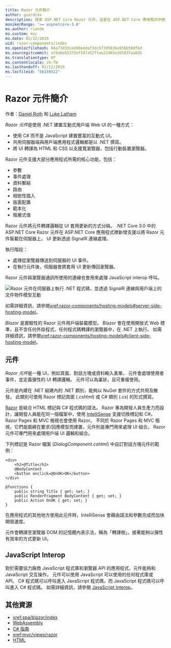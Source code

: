 ```yaml
---
title: Razor 元件簡介
author: guardrex
description: 探索 ASP.NET Core Razor 元件，這是在 ASP.NET Core 應用程式中使用 .NET 建置互動式用戶端 Web UI 的方式。
monikerRange: '>= aspnetcore-3.0'
ms.author: riande
ms.custom: mvc
ms.date: 02/12/2019
uid: razor-components/index
ms.openlocfilehash: 04a73d33cee0deedaf3dc97395836a936b580fbd
ms.sourcegitcommit: af8a6eb5375ef547a52ffae22465e265837aa82b
ms.translationtype: HT
ms.contentlocale: zh-TW
ms.lasthandoff: 02/12/2019
ms.locfileid: "56159522"
---
```

# <a name="introduction-to-razor-components"></a>Razor 元件簡介

作者：[Daniel Roth](https://github.com/danroth27) 和 [Luke Latham](https://github.com/guardrex)

*Razor 元件*是使用 .NET 建置互動式用戶端 Web UI 的一種方式：

* 使用 C# 而不是 JavaScript 建置豐富的互動式 UI。
* 共用伺服器端與用戶端應用程式邏輯都是以 .NET 撰寫。
* 將 UI 轉譯為 HTML 和 CSS 以支援寬瀏覽器，包括行動裝置瀏覽器。

Razor 元件支援大部分應用程式所需的核心功能，包括：

* 參數
* 事件處理
* 資料繫結
* 路由
* 相依性插入
* 版面配置
* 範本化
* 階層式值

Razor 元件將元件轉譯邏輯從 UI 套用更新的方式分隔。 .NET Core 3.0 中的 ASP.NET Core Razor 元件在 ASP.NET Core 應用程式裡新增支援以將 Razor 元件裝載在伺服器上。 UI 更新透過 SignalR 連線處理。

執行階段：

* 處理從瀏覽器傳送到伺服器的 UI 事件。
* 在執行元件後，伺服器會將套用 UI 更新傳回瀏覽器。

Razor 元件與瀏覽器通訊所使用的連線也會用來處理 JavaScript interop 呼叫。

![Razor 元件在伺服器上執行 .NET 程式碼，並透過 SignalR 連線與用戶端上的文件物件模型互動](index/_static/aspnet-core-razor-components.png)

如需詳細資訊，請參閱<xref:razor-components/hosting-models#server-side-hosting-model>。

*Blazor* 是實驗性的 Razor 元件用戶端裝載模型。 Blazor 會在使用開放式 Web 標準，且不含任何外掛程式、任何程式碼轉譯的瀏覽器中，在 .NET 上執行。 如需詳細資訊，請參閱<xref:razor-components/hosting-models#client-side-hosting-model>。

## <a name="components"></a>元件

*Razor 元件*是一種 UI，例如頁面、對話方塊或資料輸入表單。 元件會處理使用者事件，並定義彈性的 UI 轉譯邏輯。 元件可以為巢狀，且可重複使用。

元件是內建在 .NET 組建內的 .NET 類別，能夠以 NuGet 套件的方式共用及散發。 此類別可使用 Razor 標記頁面 (*.cshtml*) 或 C# 類別 (*.cs*) 的形式撰寫。

[Razor](xref:mvc/views/razor) 是結合 HTML 標記與 C# 程式碼的語法。 Razor 專為開發人員生產力而設計，讓開發人員能在同一個檔案中，使用 [IntelliSense](/visualstudio/ide/using-intellisense) 支援切換標記和 C#。 Razor Pages 和 MVC 檢視也會使用 Razor。 不同於 Razor Pages 和 MVC 檢視，它們是圍繞在要求/回應模型而建置，元件則是專門用來處理 UI 組合。 Razor 元件可專門用來處理用戶端 UI 邏輯和組合。

下列標記是 Razor 檔案 (*DialogComponent.cshtml*) 中自訂對話方塊元件的範例：

```cshtml
<div>
    <h2>@Title</h2>
    @BodyContent
    <button onclick=@OnOK>OK</button>
</div>

@functions {
    public string Title { get; set; }
    public RenderFragment BodyContent { get; set; }
    public Action OnOK { get; set; }
}
```

在應用程式的其他地方使用此元件時，IntelliSense 會藉由語法和參數完成而加快開發速度。

元件會轉譯至瀏覽器 DOM 的記憶體內表示法，稱為「轉譯樹」，接著能夠以彈性有效率的方式更新 UI。

## <a name="javascript-interop"></a>JavaScript Interop

對於需要協力廠商 JavaScript 程式庫和瀏覽器 API 的應用程式，元件能夠和 JavaScript 交互操作。 元件可以使用 JavaScript 可以使用的任何程式庫或 API。 C# 程式碼可以呼叫進入 JavaScript 程式碼，而 JavaScript 程式碼可以呼叫進入 C# 程式碼。 如需詳細資訊，請參閱 [JavaScript Interop](xref:razor-components/javascript-interop)。

## <a name="additional-resources"></a>其他資源

* <xref:spa/blazor/index>
* [WebAssembly](http://webassembly.org/)
* [C# 指南](/dotnet/csharp/)
* <xref:mvc/views/razor>
* [HTML](https://www.w3.org/html/)
